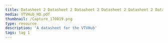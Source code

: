 ```yaml
---
title: Datasheet 2 Datasheet 2 Datasheet 2 Datasheet 2 Datasheet 2 Datasheet 2 Datasheet 2 Datasheet 2
media: VTVHub_HD.pdf
thumbnail: /Capture_170819.png
type: resource
description: 'A datasheet for the VTVHub'
tags: tag 1
---
```

